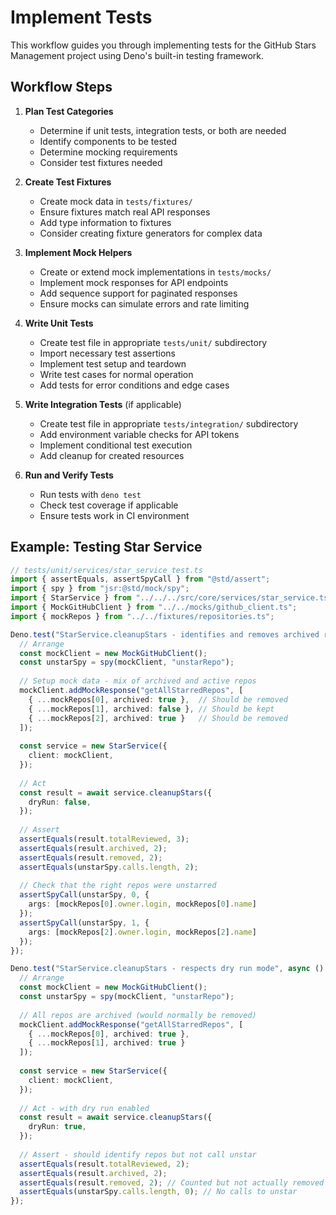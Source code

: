 # Implement Tests

This workflow guides you through implementing tests for the GitHub Stars Management project using Deno's built-in testing framework.

## Workflow Steps

1. **Plan Test Categories**
   - Determine if unit tests, integration tests, or both are needed
   - Identify components to be tested
   - Determine mocking requirements
   - Consider test fixtures needed

2. **Create Test Fixtures**
   - Create mock data in `tests/fixtures/`
   - Ensure fixtures match real API responses
   - Add type information to fixtures
   - Consider creating fixture generators for complex data

3. **Implement Mock Helpers**
   - Create or extend mock implementations in `tests/mocks/`
   - Implement mock responses for API endpoints
   - Add sequence support for paginated responses
   - Ensure mocks can simulate errors and rate limiting

4. **Write Unit Tests**
   - Create test file in appropriate `tests/unit/` subdirectory
   - Import necessary test assertions
   - Implement test setup and teardown
   - Write test cases for normal operation
   - Add tests for error conditions and edge cases

5. **Write Integration Tests** (if applicable)
   - Create test file in appropriate `tests/integration/` subdirectory
   - Add environment variable checks for API tokens
   - Implement conditional test execution
   - Add cleanup for created resources

6. **Run and Verify Tests**
   - Run tests with `deno test`
   - Check test coverage if applicable
   - Ensure tests work in CI environment

## Example: Testing Star Service

```typescript
// tests/unit/services/star_service_test.ts
import { assertEquals, assertSpyCall } from "@std/assert";
import { spy } from "jsr:@std/mock/spy";
import { StarService } from "../../../src/core/services/star_service.ts";
import { MockGitHubClient } from "../../mocks/github_client.ts";
import { mockRepos } from "../../fixtures/repositories.ts";

Deno.test("StarService.cleanupStars - identifies and removes archived repos", async () => {
  // Arrange
  const mockClient = new MockGitHubClient();
  const unstarSpy = spy(mockClient, "unstarRepo");
  
  // Setup mock data - mix of archived and active repos
  mockClient.addMockResponse("getAllStarredRepos", [
    { ...mockRepos[0], archived: true },  // Should be removed
    { ...mockRepos[1], archived: false }, // Should be kept
    { ...mockRepos[2], archived: true }   // Should be removed
  ]);
  
  const service = new StarService({
    client: mockClient,
  });
  
  // Act
  const result = await service.cleanupStars({
    dryRun: false,
  });
  
  // Assert
  assertEquals(result.totalReviewed, 3);
  assertEquals(result.archived, 2);
  assertEquals(result.removed, 2);
  assertEquals(unstarSpy.calls.length, 2);
  
  // Check that the right repos were unstarred
  assertSpyCall(unstarSpy, 0, {
    args: [mockRepos[0].owner.login, mockRepos[0].name]
  });
  assertSpyCall(unstarSpy, 1, {
    args: [mockRepos[2].owner.login, mockRepos[2].name]
  });
});

Deno.test("StarService.cleanupStars - respects dry run mode", async () => {
  // Arrange
  const mockClient = new MockGitHubClient();
  const unstarSpy = spy(mockClient, "unstarRepo");
  
  // All repos are archived (would normally be removed)
  mockClient.addMockResponse("getAllStarredRepos", [
    { ...mockRepos[0], archived: true },
    { ...mockRepos[1], archived: true }
  ]);
  
  const service = new StarService({
    client: mockClient,
  });
  
  // Act - with dry run enabled
  const result = await service.cleanupStars({
    dryRun: true,
  });
  
  // Assert - should identify repos but not call unstar
  assertEquals(result.totalReviewed, 2);
  assertEquals(result.archived, 2);
  assertEquals(result.removed, 2); // Counted but not actually removed
  assertEquals(unstarSpy.calls.length, 0); // No calls to unstar
});
```